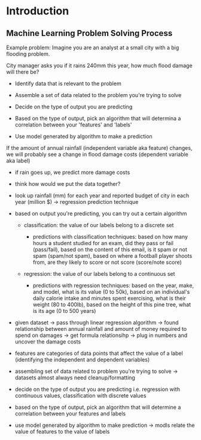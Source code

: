 # Introduction

## Machine Learning Problem Solving Process

Example problem: Imagine you are an analyst at a small city with a big flooding problem.

City manager asks you if it rains 240mm this year, how much flood damage will there be?

- Identify data that is relevant to the problem

- Assemble a set of data related to the problem you're trying to solve

- Decide on the type of output you are predicting

- Based on the type of output, pick an algorithm that will determina a correlation between your 'features' and 'labels'

- Use model generated by algorithm to make a prediction

If the amount of annual rainfall (independent variable aka feature) changes, we will probably see a change in flood damage costs (dependent variable aka label)

- if rain goes up, we predict more damage costs

- think how would we put the data together?

- look up rainfall (mm) for each year and reported budget of city in each year (million $) -> regression prediction technique

- based on output you're predicting, you can try out a certain algorithm

  - classification: the value of our labels belong to a discrete set

    - predictions with classification techniques: based on how many hours a student studied for an exam, did they pass or fail (pass/fail), based on the content of this email, is it spam or not spam (spam/not spam), based on where a football player shoots from, are they likely to score or not score (score/note score)

  - regression: the value of our labels belong to a continuous set

    - predictions with regression techniques: based on the year, make, and model, what is its value (0 to 50k), based on an individual's daily calorie intake and minutes spent exercising, what is their weight (80 to 400lb), based on the height of this pine tree, what is its age (0 to 500 years)

- given dataset -> pass through linear regression algorithm -> found relationship between annual rainfall and amount of money required to spend on damages -> get formula relationsihp -> plug in numbers and uncover the damage costs

- features are categories of data points that affect the value of a label (identifying the independent and dependent variables)

- assembling set of data related to problem you're trying to solve -> datasets almost always need cleanup/formatting

- decide on the type of output you are predicting i.e. regression with continuous values, classification with discrete values

- based on the type of output, pick an algorithm that will determine a correlation between your features and labels

- use model generated by algorithm to make prediction -> modls relate the value of features to the value of labels
